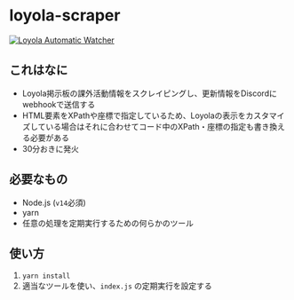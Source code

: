 # loyola-scraper

[![Loyola Automatic Watcher](https://github.com/stepney141/loyola-scraper/actions/workflows/loyola-auto-watcher.yml/badge.svg)](https://github.com/stepney141/loyola-scraper/actions/workflows/loyola-auto-watcher.yml)

## これはなに

- Loyola掲示板の課外活動情報をスクレイピングし、更新情報をDiscordにwebhookで送信する
- HTML要素をXPathや座標で指定しているため、Loyolaの表示をカスタマイズしている場合はそれに合わせてコード中のXPath・座標の指定も書き換える必要がある
- 30分おきに発火

## 必要なもの

- Node.js (`v14`必須)
- yarn
- 任意の処理を定期実行するための何らかのツール

## 使い方

1. `yarn install`
2. 適当なツールを使い、`index.js` の定期実行を設定する
